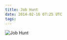 ```yaml
---
title: Job Hunt
date: 2014-02-16 07:25 UTC
tags:
---
```

<img src="/images/Job-Hunt-ManvsMagic.png" alt="Job Hunt" />
